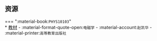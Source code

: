 ## 资源  
=== ":material-book:`PHYS10103`"  
    * [教材](http://api.cqu-openlib.cn/file?key=iX9ib35tjdgb) - :material-format-quote-open:`电磁学` - :material-account:`赵凯华` - :material-printer:`高等教育出版社`  